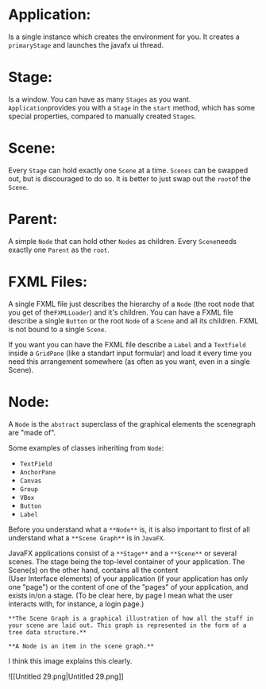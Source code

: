 # Application:

Is a single instance which creates the environment for you. It creates a `primaryStage` and launches the javafx ui thread.

# Stage:

Is a window. You can have as many `Stages` as you want. `Application`provides you with a `Stage` in the `start` method, which has some special properties, compared to manually created `Stages`.

# Scene:

Every `Stage` can hold exactly one `Scene` at a time. `Scenes` can be swapped out, but is discouraged to do so. It is better to just swap out the `root`of the `Scene`.

# Parent:

A simple `Node` that can hold other `Nodes` as children. Every `Scene`needs exactly one `Parent` as the `root`.

# FXML Files:

A single FXML file just describes the hierarchy of a `Node` (the root node that you get of the`FXMLLoader`) and it's children. You can have a FXML file describe a single `Button` or the root `Node` of a `Scene` and all its children. FXML is not bound to a single `Scene`.

If you want you can have the FXML file describe a `Label` and a `Textfield` inside a `GridPane` (like a standart input formular) and load it every time you need this arrangement somewhere (as often as you want, even in a single Scene).

# Node:

A `Node` is the `abstract` superclass of the graphical elements the scenegraph are "made of".

Some examples of classes inheriting from `Node`:

- `TextField`
- `AnchorPane`
- `Canvas`
- `Group`
- `VBox`
- `Button`
- `Label`

Before you understand what a `**Node**` is, it is also important to first of all understand what a `**Scene Graph**` is in `JavaFX`.

JavaFX applications consist of a `**Stage**` and a `**Scene**` or several scenes. The stage being the top-level container of your application. The Scene(s) on the other hand, contains all the content  
(User Interface elements) of your application (if your application has only one "page") or the content of one of the "pages" of your application, and exists in/on a stage. (To be clear here, by page I mean what the user interacts with, for instance, a login page.)  

`**The Scene Graph is a graphical illustration of how all the stuff in your scene are laid out. This graph is represented in the form of a tree data structure.**`

`**A Node is an item in the scene graph.**`

I think this image explains this clearly.

![[Untitled 29.png|Untitled 29.png]]